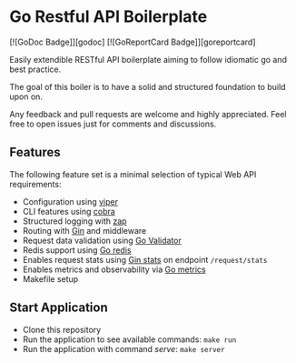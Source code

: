 # Go Restful API Boilerplate

[![GoDoc Badge]][godoc] [![GoReportCard Badge]][goreportcard]

Easily extendible RESTful API boilerplate aiming to follow idiomatic go and best practice.

The goal of this boiler is to have a solid and structured foundation to build upon on.

Any feedback and pull requests are welcome and highly appreciated. Feel free to open issues just for comments and discussions.

## Features

The following feature set is a minimal selection of typical Web API requirements:

- Configuration using [viper](https://github.com/spf13/viper)
- CLI features using [cobra](https://github.com/spf13/cobra)
- Structured logging with [zap](https://github.com/uber-go/zap)
- Routing with [Gin](https://github.com/gin-gonic/gin) and middleware
- Request data validation using [Go Validator](https://github.com/go-playground/validator)
- Redis support using [Go redis](https://github.com/go-redis/redis/)
- Enables request stats using [Gin stats](https://github.com/semihalev/gin-stats) on endpoint `/request/stats`
- Enables metrics and observability via [Go metrics](https://github.com/rcrowley/go-metrics)
- Makefile setup

## Start Application

- Clone this repository
- Run the application to see available commands: `make run`
- Run the application with command _serve_: `make server`